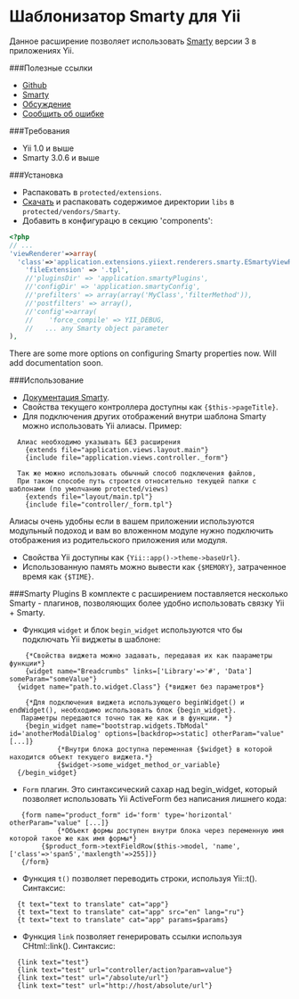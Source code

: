 Шаблонизатор Smarty для Yii
===========================

Данное расширение позволяет использовать [Smarty](http://www.smarty.net/) версии 3 в приложениях Yii.

###Полезные ссылки
* [Github](https://github.com/yiiext/smarty-renderer)
* [Smarty](http://www.smarty.net/)
* [Обсуждение](http://yiiframework.ru/forum/viewtopic.php?f=9&t=241)
* [Сообщить об ошибке](https://github.com/yiiext/smarty-renderer/issues)

###Требования
* Yii 1.0 и выше
* Smarty 3.0.6 и выше

###Установка
* Распаковать в `protected/extensions`.
* [Скачать](http://www.smarty.net/download.php) и распаковать содержимое директории
  `libs` в `protected/vendors/Smarty`.
* Добавить в конфигурацю в секцию 'components':

~~~php
<?php
// ...
'viewRenderer'=>array(
  'class'=>'application.extensions.yiiext.renderers.smarty.ESmartyViewRenderer',
    'fileExtension' => '.tpl',
    //'pluginsDir' => 'application.smartyPlugins',
    //'configDir' => 'application.smartyConfig',
    //'prefilters' => array(array('MyClass','filterMethod')),
    //'postfilters' => array(),
    //'config'=>array(
    //    'force_compile' => YII_DEBUG,
    //   ... any Smarty object parameter
),
~~~
There are some more options on configuring Smarty properties now. Will add documentation soon.

###Использование
* [Документация Smarty](http://www.smarty.net/docs.php).
* Свойства текущего контроллера доступны как `{$this->pageTitle}`.
* Для подключения других отображений внутри шаблона Smarty можно использовать Yii алиасы. Пример: 
~~~ smarty
  Алиас необходимо указывать БЕЗ расширения
	{extends file="application.views.layout.main"} 
	{include file="application.views.controller._form"}
	
  Так же можно использовать обычный способ подключения файлов,
  При таком способе путь строится относительно текущей папки c шаблонами (по умолчанию protected/views)
	{extends file="layout/main.tpl"}
	{include file="controller/_form.tpl"}
~~~
Алиасы очень удобны если в вашем приложении используются модульный подоход и 
вам во вложенном модуле нужно подключить отображения из родительского приложения или модуля.

* Свойства Yii доступны как `{Yii::app()->theme->baseUrl}`.
* Использованную память можно вывести как `{$MEMORY}`, затраченное время как `{$TIME}`.

###Smarty Plugins
В комплекте с расширением поставляется несколько Smarty - плагинов, позволяющих более удобно использовать связку Yii + Smarty.
* Функция `widget` и блок `begin_widget` используются что бы подключать  Yii виджеты в шаблоне: 
~~~ smarty
	{*Свойства виджета можно задавать, передавая их как паараметры функции*}
	{widget name="Breadcrumbs" links=['Library'=>'#', 'Data'] someParam="someValue"}
  {widget name="path.to.widget.Class"} {*виджет без параметров*}
  
 	{*Для подключения виджета использующего beginWidget() и endWidget(), необходимо использовать блок {begin_widget}. 
   Параметры передаются точно так же как и в функции. *}
	{begin_widget name="bootstrap.widgets.TbModal" id='anotherModalDialog' options=[backdrop=>static] otherParam="value" [...]}
        	{*Внутри блока доступна переменная {$widget} в которой находится объект текущего виджета.*}
        	{$widget->some_widget_method_or_variable} 
  {/begin_widget} 
~~~

* `Form` плагин. Это синтаксический сахар над begin_widget, который позволяет использовать Yii ActiveForm без написания лишнего кода:
~~~ smarty
   {form name="product_form" id='form' type='horizontal' otherParam="value" [...]}
		    {*Объект формы доступен внутри блока через переменную имя которой такое же как имя формы*}
        {$product_form->textFieldRow($this->model, 'name', ['class'=>'span5','maxlength'=>255])}
   {/form} 
~~~

* Функция `t()` позволяет переводить строки, используя  Yii::t(). Синтаксис:
~~~ smarty
  {t text="text to translate" cat="app"}
  {t text="text to translate" cat="app" src="en" lang="ru"}
  {t text="text to translate" cat="app" params=$params}
~~~

* Функция `link` позволяет генерировать ссылки используя CHtml::link(). Синтаксис:
~~~ smarty
  {link text="test"}
  {link text="test" url="controller/action?param=value"}
  {link text="test" url="/absolute/url"}
  {link text="test" url="http://host/absolute/url"}
~~~
